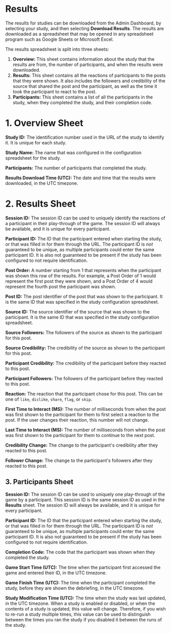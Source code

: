 # Results
The results for studies can be downloaded from the Admin
Dashboard, by selecting your study, and then selecting
**Download Results**. The results are downloaded as a
spreadsheet that may be opened in any spreadsheet program
such as Google Sheets or Microsoft Excel.

The results spreadsheet is split into three sheets:
1) **Overview:** This sheet contains information about the
   study that the results are from, the number of participants,
   and when the results were downloaded.
2) **Results:** This sheet contains all the reactions of
   participants to the posts that they were shown. It also
   includes the followers and credibility of the source that
   shared the post and the participant, as well as the time
   it took the participant to react to the post.
3) **Participants:** This sheet contains a list of all the
   participants in the study, when they completed the study,
   and their completion code.

# 1. Overview Sheet

**Study ID:** The identification number used in the URL of
the study to identify it. It is unique for each study.

**Study Name:** The name that was configured in the
configuration spreadsheet for the study.

**Participants:** The number of participants that completed
the study.

**Results Download Time (UTC):** The date and time that
the results were downloaded, in the UTC timezone.

# 2. Results Sheet

**Session ID:** The session ID can be used to uniquely
identify the reactions of a participant in their play-through
of the game. The session ID will always be available, and it
is unique for every participant.

**Participant ID:** The ID that the participant entered when
starting the study, or that was filled in for them through the
URL. The participant ID is _not_ guaranteed to be unique, as
multiple participants could enter the same participant ID. It
is also not guaranteed to be present if the study has been
configured to not require identification.

**Post Order:** A number starting from 1 that represents when
the participant was shown this row of the results. For example,
a Post Order of 1 would represent the first post they were shown,
and a Post Order of 4 would represent the fourth post the
participant was shown.

**Post ID:** The post identifier of the post that was shown to
the participant. It is the same ID that was specified in the
study configuration spreadsheet.

**Source ID:** The source identifier of the source that was
shown to the participant. It is the same ID that was
specified in the study configuration spreadsheet.

**Source Followers:** The followers of the source as shown
to the participant for this post.

**Source Credibility:** The credibility of the source as
shown to the participant for this post.

**Participant Credibility:** The credibility of the
participant before they reacted to this post.

**Participant Followers:** The followers of the
participant before they reacted to this post.

**Reaction:** The reaction that the participant chose
for this post. This can be one of `like`, `dislike`,
`share`, `flag`, or `skip`.

**First Time to Interact (MS):** The number of milliseconds
from when the post was first shown to the participant
for them to first select a reaction to the post. If the user
changes their reaction, this number will not change.

**Last Time to Interact (MS):** The number of milliseconds
from when the post was first shown to the participant
for them to continue to the next post.

**Credibility Change:** The change to the participant's
credibility after they reacted to this post.

**Follower Change:** The change to the participant's
followers after they reacted to this post.

## 3. Participants Sheet

**Session ID:** The session ID can be used to uniquely
one play-through of the game by a participant. This
session ID is the same session ID as used in the
**Results** sheet. The session ID will always be available,
and it is unique for every participant.

**Participant ID:** The ID that the participant entered when
starting the study, or that was filled in for them through the
URL. The participant ID is _not_ guaranteed to be unique, as
multiple participants could enter the same participant ID. It
is also not guaranteed to be present if the study has been
configured to not require identification.

**Completion Code:** The code that the participant was shown
when they completed the study.

**Game Start Time (UTC):** The time when the participant
first accessed the game and entered their ID, in the UTC
timezone.

**Game Finish Time (UTC):** The time when the participant
completed the study, before they are shown the debriefing,
in the UTC timezone.

**Study Modification Time (UTC):** The time when the
study was last updated, in the UTC timezone. When a
study is enabled or disabled, or when the contents of
a study is updated, this value will change. Therefore,
if you wish to re-run a study multiple times, this
value can be used to distinguish between the times
you ran the study if you disabled it between the
runs of the study.
